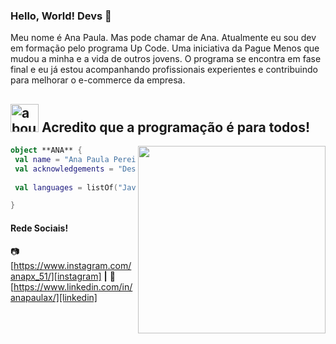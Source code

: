 ### Hello, World! Devs 👋

Meu nome é Ana Paula. Mas pode chamar de Ana. Atualmente eu sou dev em formação pelo programa Up Code. 
Uma iniciativa da Pague Menos que mudou a minha e a vida de outros jovens. O programa se encontra em fase
final e eu já estou acompanhando profissionais experientes e contribuindo para melhorar o e-commerce da empresa.

## <img width="45" alt="about" src="https://raw.github.com/elizarov/elizarov/master/about.png"> Acredito que a programação é para todos!

<img align="right" width="300" src="https://i2.wp.com/allhtaccess.info/wp-content/uploads/2018/03/programming.gif?fit=1281%2C716&ssl=1" />

```kotlin
object **ANA** {
 val name = "Ana Paula Pereira Silva"
 val acknowledgements = "Desenvolvimento Web"
 
 val languages = listOf("JavaScript", "React", "C#") 

}
```
#### Rede Sociais!

📷 [https://www.instagram.com/anapx_51/][instagram] **|** 
👔 [https://www.linkedin.com/in/anapaulax/][linkedin]
